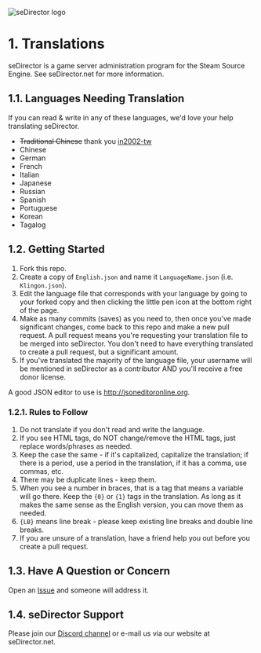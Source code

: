 ![seDirector logo](https://sedirector.net/assets/images/logo.jpg)

# 1. Translations

seDirector is a game server administration program for the Steam Source Engine.
See seDirector.net for more information.

## 1.1. Languages Needing Translation

If you can read & write in any of these languages, we'd love your help translating seDirector.

-   ~~Traditional Chinese~~ thank you [in2002-tw](https://github.com/in2002-tw)
-   Chinese
-   German
-   French
-   Italian
-   Japanese
-   Russian
-   Spanish
-   Portuguese
-   Korean
-   Tagalog

## 1.2. Getting Started

1.  Fork this repo.
2.  Create a copy of `English.json` and name it `LanguageName.json` (i.e. `Klingon.json`).
3.  Edit the language file that corresponds with your language by going to your forked copy and then clicking the little pen icon at the bottom right of the page.
4.  Make as many commits (saves) as you need to, then once you've made significant changes, come back to this repo and make a new pull request. A pull request means you're requesting your translation file to be merged into seDirector. You don't need to have everything translated to create a pull request, but a significant amount.
5.  If you've translated the majority of the language file, your username will be mentioned in seDirector as a contributor AND you'll receive a free donor license.

A good JSON editor to use is http://jsoneditoronline.org.

### 1.2.1. Rules to Follow

1.  Do not translate if you don't read and write the language.
2.  If you see HTML tags, do NOT change/remove the HTML tags, just replace words/phrases as needed.
3.  Keep the case the same - if it's capitalized, capitalize the translation; if there is a period, use a period in the translation, if it has a comma, use commas, etc.
4.  There may be duplicate lines - keep them.
5.  When you see a number in braces, that is a tag that means a variable will go there. Keep the `{0}` or `{1}` tags in the translation. As long as it makes the same sense as the English version, you can move them as needed.
6.  `{LB}` means line break - please keep existing line breaks and double line breaks.
7.  If you are unsure of a translation, have a friend help you out before you create a pull request.

## 1.3. Have A Question or Concern

Open an [Issue](https://github.com/seDirector/Translations/issues) and someone will address it.

## 1.4. seDirector Support

Please join our [Discord channel](https://sedirector.net/discord) or e-mail us via our website at seDirector.net.
